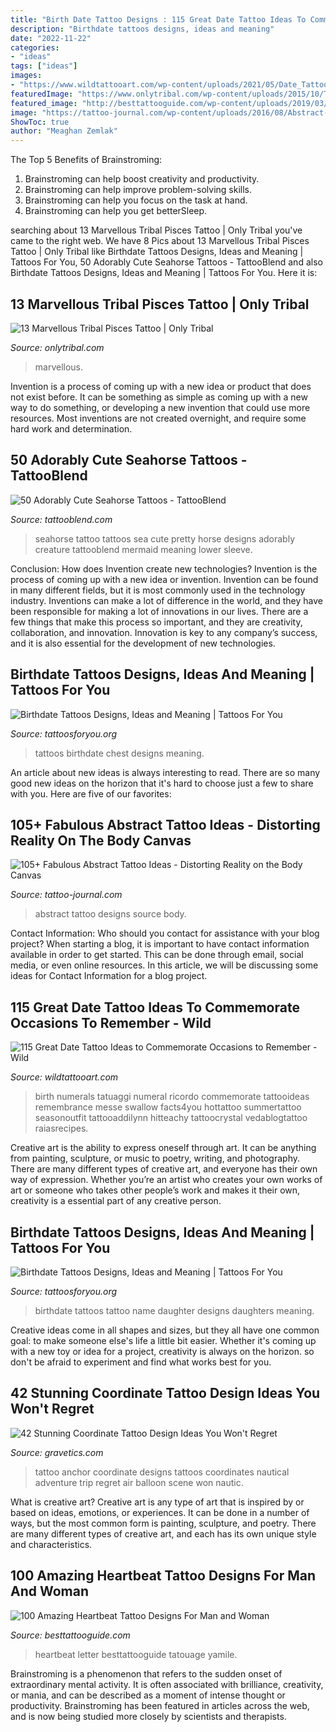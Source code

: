 ```yaml
---
title: "Birth Date Tattoo Designs : 115 Great Date Tattoo Ideas To Commemorate Occasions To Remember"
description: "Birthdate tattoos designs, ideas and meaning"
date: "2022-11-22"
categories:
- "ideas"
tags: ["ideas"]
images:
- "https://www.wildtattooart.com/wp-content/uploads/2021/05/Date_Tattoos_21052153-768x1395.jpg"
featuredImage: "https://www.onlytribal.com/wp-content/uploads/2015/10/Tribal-Pisces-Tattoos-for-Men1.jpg"
featured_image: "http://besttattooguide.com/wp-content/uploads/2019/03/Heart-Beat-Tattoo-10-1.jpg"
image: "https://tattoo-journal.com/wp-content/uploads/2016/08/Abstract-Tattoo_-4.jpg"
ShowToc: true
author: "Meaghan Zemlak"
---
```



The Top 5 Benefits of Brainstroming:
1. Brainstroming can help boost creativity and productivity.
2. Brainstroming can help improve problem-solving skills.
3. Brainstroming can help you focus on the task at hand.
4. Brainstroming can help you get betterSleep.

	

		
searching about 13 Marvellous Tribal Pisces Tattoo | Only Tribal you've came to the right web. We have 8 Pics about 13 Marvellous Tribal Pisces Tattoo | Only Tribal like Birthdate Tattoos Designs, Ideas and Meaning | Tattoos For You, 50 Adorably Cute Seahorse Tattoos - TattooBlend and also Birthdate Tattoos Designs, Ideas and Meaning | Tattoos For You. Here it is:
		
    
## 13 Marvellous Tribal Pisces Tattoo | Only Tribal

<img loading=lazy src="https://www.onlytribal.com/wp-content/uploads/2015/10/Tribal-Pisces-Tattoos-for-Men1.jpg" onerror="this.onerror=null;this.src='https://tse3.mm.bing.net/th?id=OIP.CkiDi7fLxLwqHmdMpnXdvQHaJ4&amp;pid=15.1';" alt="13 Marvellous Tribal Pisces Tattoo | Only Tribal">

_Source: onlytribal.com_

>marvellous. 

	

Invention is a process of coming up with a new idea or product that does not exist before. It can be something as simple as coming up with a new way to do something, or developing a new invention that could use more resources. Most inventions are not created overnight, and require some hard work and determination.

    
## 50 Adorably Cute Seahorse Tattoos - TattooBlend

<img loading=lazy src="https://tattooblend.com/wp-content/uploads/2015/11/pretty-seahorse-tattoo-23e.jpg" onerror="this.onerror=null;this.src='https://tse3.mm.bing.net/th?id=OIP.G06aUYIrNAxLp5svJzM1zgHaHa&amp;pid=15.1';" alt="50 Adorably Cute Seahorse Tattoos - TattooBlend">

_Source: tattooblend.com_

>seahorse tattoo tattoos sea cute pretty horse designs adorably creature tattooblend mermaid meaning lower sleeve. 

	

Conclusion: How does Invention create new technologies?
Invention is the process of coming up with a new idea or invention. Invention can be found in many different fields, but it is most commonly used in the technology industry. Inventions can make a lot of difference in the world, and they have been responsible for making a lot of innovations in our lives. There are a few things that make this process so important, and they are creativity, collaboration, and innovation. Innovation is key to any company’s success, and it is also essential for the development of new technologies.

    
## Birthdate Tattoos Designs, Ideas And Meaning | Tattoos For You

<img loading=lazy src="https://www.tattoosforyou.org/wp-content/uploads/2017/08/Birthdate-Tattoos-on-Chest.jpg" onerror="this.onerror=null;this.src='https://tse4.mm.bing.net/th?id=OIP.3bpKjzFffviSISPbL8OIpgHaHZ&amp;pid=15.1';" alt="Birthdate Tattoos Designs, Ideas and Meaning | Tattoos For You">

_Source: tattoosforyou.org_

>tattoos birthdate chest designs meaning. 

	

An article about new ideas is always interesting to read. There are so many good new ideas on the horizon that it's hard to choose just a few to share with you. Here are five of our favorites: 

    
## 105+ Fabulous Abstract Tattoo Ideas - Distorting Reality On The Body Canvas

<img loading=lazy src="https://tattoo-journal.com/wp-content/uploads/2016/08/Abstract-Tattoo_-4.jpg" onerror="this.onerror=null;this.src='https://tse3.mm.bing.net/th?id=OIP.osSGkRCzrkwQj2cjCTLPrwHaHy&amp;pid=15.1';" alt="105+ Fabulous Abstract Tattoo Ideas - Distorting Reality on the Body Canvas">

_Source: tattoo-journal.com_

>abstract tattoo designs source body. 

	

Contact Information: Who should you contact for assistance with your blog project?
When starting a blog, it is important to have contact information available in order to get started. This can be done through email, social media, or even online resources. In this article, we will be discussing some ideas for Contact Information for a blog project.

    
## 115 Great Date Tattoo Ideas To Commemorate Occasions To Remember - Wild

<img loading=lazy src="https://www.wildtattooart.com/wp-content/uploads/2021/05/Date_Tattoos_21052153-768x1395.jpg" onerror="this.onerror=null;this.src='https://tse1.mm.bing.net/th?id=OIP.Jf4bASOWfzMmD5PqcImrtwHaNc&amp;pid=15.1';" alt="115 Great Date Tattoo Ideas to Commemorate Occasions to Remember - Wild">

_Source: wildtattooart.com_

>birth numerals tatuaggi numeral ricordo commemorate tattooideas remembrance messe swallow facts4you hottattoo summertattoo seasonoutfit tattooaddilynn hitteachy tattoocrystal vedablogtattoo raiasrecipes. 

	

Creative art is the ability to express oneself through art. It can be anything from painting, sculpture, or music to poetry, writing, and photography. There are many different types of creative art, and everyone has their own way of expression. Whether you’re an artist who creates your own works of art or someone who takes other people’s work and makes it their own, creativity is a essential part of any creative person.

    
## Birthdate Tattoos Designs, Ideas And Meaning | Tattoos For You

<img loading=lazy src="https://www.tattoosforyou.org/wp-content/uploads/2017/08/Photos-of-Birthdate-Tattoos-225x300.jpg" onerror="this.onerror=null;this.src='https://tse3.mm.bing.net/th?id=OIP.JuhF-HZDVmxz5YarS8LnVgDYEg&amp;pid=15.1';" alt="Birthdate Tattoos Designs, Ideas and Meaning | Tattoos For You">

_Source: tattoosforyou.org_

>birthdate tattoos tattoo name daughter designs daughters meaning. 

	

Creative ideas come in all shapes and sizes, but they all have one common goal: to make someone else's life a little bit easier. Whether it's coming up with a new toy or idea for a project, creativity is always on the horizon. so don't be afraid to experiment and find what works best for you.

    
## 42 Stunning Coordinate Tattoo Design Ideas You Won&#039;t Regret

<img loading=lazy src="http://www.gravetics.com/wp-content/uploads/2017/03/Nautical-Symbols.jpg" onerror="this.onerror=null;this.src='https://tse2.mm.bing.net/th?id=OIP.s4Eix7hGAv6cFxMPVgV27wHaJ4&amp;pid=15.1';" alt="42 Stunning Coordinate Tattoo Design Ideas You Won&#039;t Regret">

_Source: gravetics.com_

>tattoo anchor coordinate designs tattoos coordinates nautical adventure trip regret air balloon scene won nautic. 

	

What is creative art?
Creative art is any type of art that is inspired by or based on ideas, emotions, or experiences. It can be done in a number of ways, but the most common form is painting, sculpture, and poetry. There are many different types of creative art, and each has its own unique style and characteristics.

    
## 100 Amazing Heartbeat Tattoo Designs For Man And Woman

<img loading=lazy src="http://besttattooguide.com/wp-content/uploads/2019/03/Heart-Beat-Tattoo-10-1.jpg" onerror="this.onerror=null;this.src='https://tse1.mm.bing.net/th?id=OIP.PsEkUSDZ8PS29UVjGBS2cwHaJ4&amp;pid=15.1';" alt="100 Amazing Heartbeat Tattoo Designs For Man and Woman">

_Source: besttattooguide.com_

>heartbeat letter besttattooguide tatouage yamile. 

	

Brainstroming is a phenomenon that refers to the sudden onset of extraordinary mental activity. It is often associated with brilliance, creativity, or mania, and can be described as a moment of intense thought or productivity. Brainstroming has been featured in articles across the web, and is now being studied more closely by scientists and therapists.

